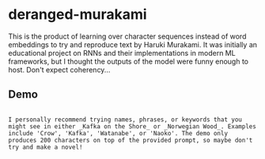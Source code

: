 # deranged-murakami
This is the product of learning over character sequences instead of word embeddings to try and reproduce text by Haruki Murakami. It was initially an educational project on RNNs and their implementations in modern ML frameworks, but I thought the outputs of the model were funny enough to host. Don't expect coherency...

## Demo
~~~There is a small demo site setup at http://rishabhsamb.github.io/deranged-murakami. Expect from 3-10 seconds of processing time for your produced text.~~~ The site is now down because cloud functions are hurting my wallet.

I personally recommend trying names, phrases, or keywords that you might see in either _Kafka on the Shore_ or _Norwegian Wood_. Examples include 'Crow', 'Kafka', 'Watanabe', or 'Naoko'. The demo only produces 200 characters on top of the provided prompt, so maybe don't try and make a novel!
